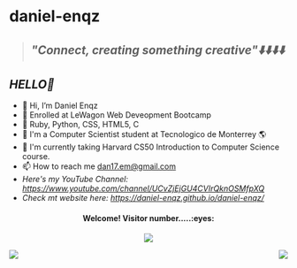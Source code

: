 # daniel-enqz
>## _**"Connect, creating something creative"⬇️⬇️⬇️⬇️**_


## _*HELLO👋*_ 

- 🖖 Hi, I’m Daniel Enqz
- 👀 Enrolled at LeWagon Web Deveopment Bootcamp
- 🚃 Ruby, Python, CSS, HTML5, C 
- 💞 I'm a Computer Scientist student at Tecnologico de Monterrey 🌎
- 🌱 I'm currently taking Harvard CS50 Introduction to Computer Science course.
- 📫 How to reach me dan17.em@gmail.com
- *Here's my YouTube Channel: https://www.youtube.com/channel/UCvZjEjGU4CVIrQknOSMfpXQ*
- *Check mt website here: https://daniel-enqz.github.io/daniel-enqz/*

<h4 align="center">Welcome! Visitor number.....:eyes:</h4>

<p align="center"><img src="https://profile-counter.glitch.me/{daniel-enqz}/count.svg"></p>

<a href="https://github.com/daniel-enqz/github-readme-stats">
  <img align="left" src="https://github-readme-stats.vercel.app/api/top-langs/?username=daniel-enqz&langs_count=8&layout=compact&theme=dark" />
</a>
<a href="https://github.com/daniel-enqz/github-readme-stats">
  <img align="right" src="https://github-readme-stats.vercel.app/api?username=daniel-enqz&count_private=true&show_icons=true&theme=dark" />
</a>
